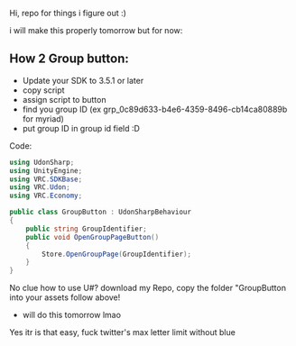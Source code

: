 Hi, repo for things i figure out :)

i will make this properly tomorrow but for now:

## How 2 Group button:
- Update your SDK to 3.5.1 or later
- copy script
- assign script to button
- find you group ID (ex grp_0c89d633-b4e6-4359-8496-cb14ca80889b for myriad)
- put group ID in group id field :D

Code:
```csharp
using UdonSharp;
using UnityEngine;
using VRC.SDKBase;
using VRC.Udon;
using VRC.Economy;

public class GroupButton : UdonSharpBehaviour
{
    public string GroupIdentifier;
    public void OpenGroupPageButton()
    {
        Store.OpenGroupPage(GroupIdentifier);
    }
}
```

No clue how to use U#? download my Repo, copy the folder "GroupButton into your assets follow above!
* will do this tomorrow lmao


Yes itr is that easy, fuck twitter's max letter limit without blue
